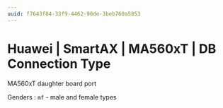 ```yaml
---
uuid: f7643f84-33f9-4462-90de-3beb760a5853
---
```

# Huawei | SmartAX | MA560xT | DB Connection Type

MA560xT daughter board port

Genders
: `mf` - male and female types
